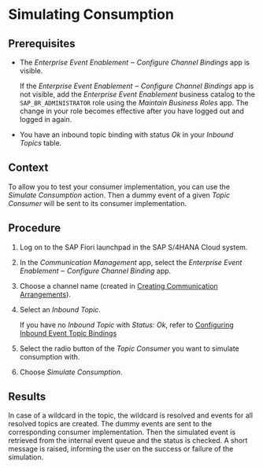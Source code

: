 <!-- loio9fd5112bc12645489ee6782721b80aaf -->

# Simulating Consumption



## Prerequisites

-   The *Enterprise Event Enablement ‒ Configure Channel Bindings* app is visible.

    If the *Enterprise Event Enablement ‒ Configure Channel Bindings* app is not visible, add the *Enterprise Event Enablement* business catalog to the `SAP_BR_ADMINISTRATOR` role using the *Maintain Business Roles* app. The change in your role becomes effective after you have logged out and logged in again.

-   You have an inbound topic binding with status *Ok* in your *Inbound Topics* table.




## Context

To allow you to test your consumer implementation, you can use the *Simulate Consumption* action. Then a dummy event of a given *Topic Consumer* will be sent to its consumer implementation.



## Procedure

1.  Log on to the SAP Fiori launchpad in the SAP S/4HANA Cloud system.

2.  In the *Communication Management* app, select the *Enterprise Event Enablement ‒ Configure Channel Binding* app.

3.  Choose a channel name \(created in [Creating Communication Arrangements](creating-communication-arrangements-705564a.md)\).

4.  Select an *Inbound Topic*.

    If you have no *Inbound Topic* with *Status: Ok*, refer to [Configuring Inbound Event Topic Bindings](configuring-inbound-event-topic-bindings-72d05c0.md)

5.  Select the radio button of the *Topic Consumer* you want to simulate consumption with.

6.  Choose *Simulate Consumption*.




## Results

In case of a wildcard in the topic, the wildcard is resolved and events for all resolved topics are created. The dummy events are sent to the corresponding consumer implementation. Then the simulated event is retrieved from the internal event queue and the status is checked. A short message is raised, informing the user on the success or failure of the simulation.

